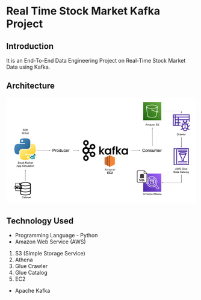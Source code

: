 # Real Time  Stock Market Kafka  Project

## Introduction 
It is an End-To-End Data Engineering Project on Real-Time Stock Market Data using Kafka.


## Architecture 
<img src="Architecture.jpg">

## Technology Used
- Programming Language - Python
- Amazon Web Service (AWS)
1. S3 (Simple Storage Service)
2. Athena
3. Glue Crawler
4. Glue Catalog
5. EC2
- Apache Kafka




